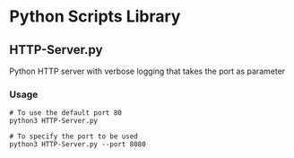 # Python Scripts Library
## HTTP-Server.py
Python HTTP server with verbose logging that takes the port as parameter
### Usage
```shell
# To use the default port 80
python3 HTTP-Server.py

# To specify the port to be used
python3 HTTP-Server.py --port 8080
```
